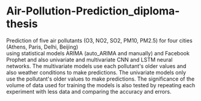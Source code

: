 # Air-Pollution-Prediction_diploma-thesis

Prediction of five air pollutants (O3, NO2, SO2, PM10, PM2.5) for four cities (Athens, Paris, Delhi, Beijing)<br>
using statistical models ARIMA (auto_ARIMA and manually) and Facebook Prophet
and also univariate and multivariate CNN and LSTM neural networks.
The multivariate models use each pollutant's older values and also weather conditions to make predictions.
The univariate models only use the pollutant's older values to make predictions.
The significance of the volume of data used for training the models is also tested by repeating each experiment with less data and comparing the accuracy and errors.
